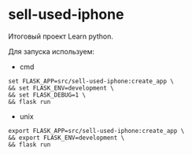# sell-used-iphone
Итоговый проект Learn python.

Для запуска используем:
- cmd
```
set FLASK_APP=src/sell-used-iphone:create_app \
&& set FLASK_ENV=development \
&& set FLASK_DEBUG=1 \
&& flask run
```
- unix
```
export FLASK_APP=src/sell-used-iphone:create_app \
&& export FLASK_ENV=development \
&& flask run
```